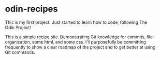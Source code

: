 # odin-recipes

This is my first project. Just started to learn how to code, following The Odin Project!

This is a simple recipe site. Demonstrating Git knowledge for commits, file organization, some html, and some css. I'll purposefully be committing frequently to show a clear roadmap of the project and to get better at using Git commands.


